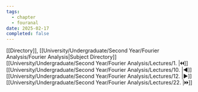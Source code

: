 ```yaml
---
tags:
  - chapter
  - fouranal
date: 2025-02-17
completed: false
---
```

[[Directory]], [[University/Undergraduate/Second Year/Fourier Analysis/Fourier Analysis|Subject Directory]]
[[University/Undergraduate/Second Year/Fourier Analysis/Lectures/1. |🞀🞀]] [[University/Undergraduate/Second Year/Fourier Analysis/Lectures/10. |◀]] [[University/Undergraduate/Second Year/Fourier Analysis/Lectures/12. |▶]] [[University/Undergraduate/Second Year/Fourier Analysis/Lectures/22. |🞂🞂]]
# 
## 
### 